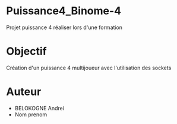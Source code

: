 # Puissance4_Binome-4

Projet puissance 4 réaliser lors d'une formation
# Objectif
Création d'un puissance 4 multijoueur avec l'utilisation des sockets
# Auteur
- BELOKOGNE Andrei
- Nom prenom
